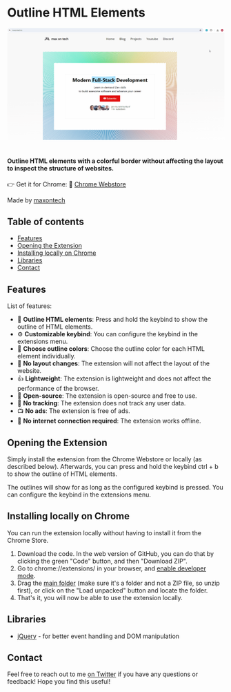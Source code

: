 <!-- omit in toc -->
# Outline HTML Elements

![Preview](preview.gif)
<br>
<br>

#### Outline HTML elements with a colorful border without affecting the layout to inspect the structure of websites.

👉 Get it for Chrome: 🔗 [Chrome Webstore](https://chrome.google.com/webstore/detail/ihlgleabnhekkankfpfoafkobncbfcfo)

Made by [maxontech](https://twitter.com/max_on_tech)

<!-- omit in toc -->
## Table of contents

- [Features](#features)
- [Opening the Extension](#opening-the-extension)
- [Installing locally on Chrome](#installing-locally-on-chrome)
- [Libraries](#libraries)
- [Contact](#contact)

## Features

List of features:
- 📐 **Outline HTML elements**: Press and hold the keybind to show the outline of HTML elements.
- ⚙️ **Customizable keybind**: You can configure the keybind in the extensions menu.
- 🎨 **Choose outline colors**: Choose the outline color for each HTML element individually.
- 🔄 **No layout changes**: The extension will not affect the layout of the website.
- 👍 **Lightweight**: The extension is lightweight and does not affect the performance of the browser.
- 📖 **Open-source**: The extension is open-source and free to use.
- 🚫 **No tracking**: The extension does not track any user data.
- 📺 **No ads**: The extension is free of ads.
- 📡 **No internet connection required**: The extension works offline.

## Opening the Extension

Simply install the extension from the Chrome Webstore or locally (as described below).
Afterwards, you can press and hold the keybind ctrl + b to show the outline of HTML elements.

The outlines will show for as long as the configured keybind is pressed. You can configure 
the keybind in the extensions menu.

## Installing locally on Chrome
You can run the extension locally without having to install it from the Chrome Store.

1. Download the code. In the web version of GitHub, you can do that by clicking the green "Code" button, and then "Download ZIP".
2. Go to chrome://extensions/ in your browser, and [enable developer mode](https://developer.chrome.com/docs/extensions/mv2/faq/#:~:text=You%20can%20start%20by%20turning,a%20packaged%20extension%2C%20and%20more.).
3. Drag the [main folder](https://github.com/maxontech/twitter-font-editor/tree/master/main) (make sure it's a folder and not a ZIP file, so unzip first), or click on the "Load unpacked" button and locate the folder.
4. That's it, you will now be able to use the extension locally.

## Libraries

- [jQuery](https://jquery.com/) - for better event handling and DOM manipulation

## Contact

Feel free to reach out to me [on Twitter](https://twitter.com/max_on_tech) if you have any questions or feedback! Hope you find this useful!
